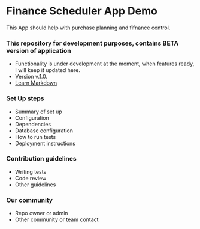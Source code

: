 # Finance Scheduler App Demo

This App should help with purchase planning and fifnance control.

### This repository for development purposes, contains BETA version of application

- Functionality is under development at the moment, when features ready, I will keep it updated here.
- Version v.1.0.
- [Learn Markdown](https://bitbucket.org/tutorials/markdowndemo)

### Set Up steps

- Summary of set up
- Configuration
- Dependencies
- Database configuration
- How to run tests
- Deployment instructions

### Contribution guidelines

- Writing tests
- Code review
- Other guidelines

### Our community

- Repo owner or admin
- Other community or team contact

